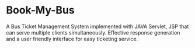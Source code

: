 # Book-My-Bus
A Bus Ticket Management System implemented with JAVA Servlet, JSP that can serve multiple clients simultaneously. Effective response generation and a user friendly interface for easy ticketing service.
